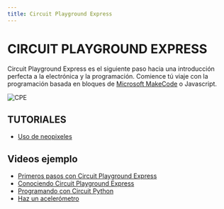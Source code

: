 ```yaml
---
title: Circuit Playground Express
---
```

# CIRCUIT PLAYGROUND EXPRESS
Circuit Playground Express es el siguiente paso hacia una introducción perfecta a la electrónica y la programación.
Comience tú viaje con la programación basada en bloques de [Microsoft MakeCode](https://makecode.adafruit.com/) o Javascript. 

![CPE]({{site.baseurl}}/img/CPE.gif)

## TUTORIALES      
* [Uso de neopixeles](http://www.makermex.com/blog/educacion-maker-3/post/aprende-a-usar-neopixels-530)

## Videos ejemplo
* [Primeros pasos con Circuit Playground Express](https://www.instructables.com/id/KIt-Arte-Y-Ciencia-Primeros-Pasos/)
* [Conociendo Circuit Playground Express](https://www.youtube.com/watch?v=wEpr75JhGFs)
* [Programando con Circuit Python](https://www.youtube.com/watch?v=tnrZxJpQUMQ)
* [Haz un acelerómetro](https://www.youtube.com/watch?v=jAi7ukX2NWE&start_radio=1&list=RDQMZqfZPTyP9sg)
